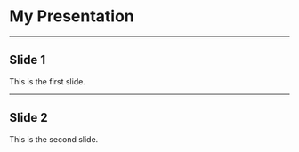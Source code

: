 # My Presentation

---

## Slide 1

This is the first slide.

---

## Slide 2

This is the second slide.
